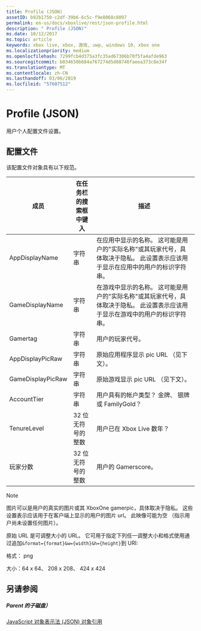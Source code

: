 ```yaml
---
title: Profile (JSON)
assetID: b92b1750-c2df-39b6-6c5c-f9e8068c8097
permalink: en-us/docs/xboxlive/rest/json-profile.html
description: " Profile (JSON)"
ms.date: 10/12/2017
ms.topic: article
keywords: xbox live, xbox, 游戏, uwp, windows 10, xbox one
ms.localizationpriority: medium
ms.openlocfilehash: 7299fcb4d375a3fc35ad67306b70f5fa4afde963
ms.sourcegitcommit: b034650b684a767274d5d88746faeea373c8e34f
ms.translationtype: MT
ms.contentlocale: zh-CN
ms.lasthandoff: 03/06/2019
ms.locfileid: "57607512"
---
```

# <a name="profile-json"></a>Profile (JSON)
用户个人配置文件设置。 
<a id="ID4EN"></a>

 
## <a name="profile"></a>配置文件
 
该配置文件对象具有以下规范。
 
| 成员| 在任务栏的搜索框中键入| 描述| 
| --- | --- | --- | 
| AppDisplayName| 字符串| 在应用中显示的名称。 这可能是用户的"实际名称"或其玩家代号，具体取决于隐私。 此设置表示应该用于显示在应用中的用户的标识字符串。| 
| GameDisplayName| 字符串| 在游戏中显示的名称。 这可能是用户的"实际名称"或其玩家代号，具体取决于隐私。 此设置表示应该用于显示在游戏中的用户的标识字符串。| 
| Gamertag| 字符串| 用户的玩家代号。| 
| AppDisplayPicRaw| 字符串| 原始应用程序显示 pic URL （见下文）。| 
| GameDisplayPicRaw| 字符串| 原始游戏显示 pic URL （见下文）。| 
| AccountTier| 字符串| 用户具有的帐户类型？ 金牌、 银牌或 FamilyGold？| 
| TenureLevel| 32 位无符号的整数| 用户已在 Xbox Live 数年？| 
| 玩家分数| 32 位无符号的整数| 用户的 Gamerscore。| 
  


> [!NOTE] 
> 图片可以是用户的真实的图片或其 XboxOne gamerpic，具体取决于隐私。 这些设置表示应该用于在客户端上显示的用户的图片 url。 此映像可能为空 （指示用户尚未设置任何图片）。 


 
原始 URL 是可调整大小的 URL。 它可用于指定下列任一调整大小和格式使用通过追加`&format={format}&w={width}&h={height}`到 URI:
 
格式： png
 
大小：64 x 64、 208 x 208、 424 x 424
 
<a id="ID4E2D"></a>

 
## <a name="see-also"></a>另请参阅
 
<a id="ID4E4D"></a>

 
##### <a name="parent"></a>Parent 的子磁盘） 

[JavaScript 对象表示法 (JSON) 对象引用](atoc-xboxlivews-reference-json.md)

   
